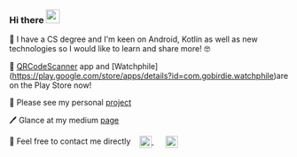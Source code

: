 ### Hi there <a href="https://www.gautamkrishnar.com/"><img src="https://media.giphy.com/media/hvRJCLFzcasrR4ia7z/giphy.gif" width="25px"></a>


🚀 I have a CS degree and I'm keen on Android, Kotlin as well as new technologies so I would like to learn and share more! 🤓

🔭 [QRCodeScanner](https://play.google.com/store/apps/details?id=com.gobirdie.qrcodeapp) app and [Watchphile] (https://play.google.com/store/apps/details?id=com.gobirdie.watchphile)are on the Play Store now!

👀 Please see my personal [project](https://github.com/BegumYazici/PopcornApp)

🖊 Glance at my medium [page](https://yazicibegum.medium.com/)

💌 Feel free to contact me directly 
  &nbsp;&nbsp;
  <a href="https://www.linkedin.com/in/begumyazici/" target="_blank" style='margin-right:10px'>
    <img align="center" src="https://cdn.jsdelivr.net/npm/simple-icons@3.0.1/icons/linkedin.svg" alt="linkedin" height="22px" width="22px" />
  </a>
  &nbsp;&nbsp;
  <a href="mailto:yazicibegum@gmail.com" target="_blank">
    <img align="center" src="https://cdn.jsdelivr.net/npm/simple-icons@3.0.1/icons/protonmail.svg" alt="email" height="22px" width="22px" />
  </a>

